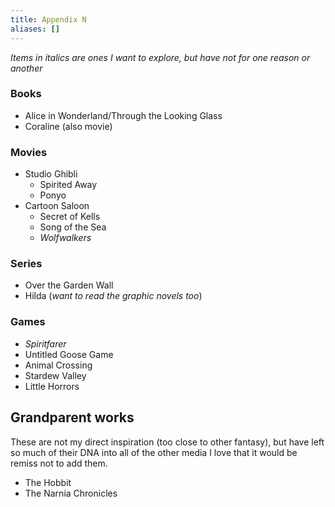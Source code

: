 ```yaml
---
title: Appendix N
aliases: []
---
```

_Items in italics are ones I want to explore, but have not for one reason or another_
### Books
- Alice in Wonderland/Through the Looking Glass
- Coraline (also movie)
### Movies
- Studio Ghibli
	- Spirited Away
	- Ponyo
- Cartoon Saloon
	- Secret of Kells
	- Song of the Sea
	- _Wolfwalkers_
### Series
- Over the Garden Wall
- Hilda (_want to read the graphic novels too_)
### Games
- _Spiritfarer_
- Untitled Goose Game
- Animal Crossing
- Stardew Valley
- Little Horrors
## Grandparent works
These are not my direct inspiration (too close to other fantasy), but have left so much of their DNA into all of the other media I love that it would be remiss not to add them.
- The Hobbit
- The Narnia Chronicles